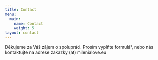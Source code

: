 ```yaml
---
title: Contact
menu:
  main:
    name: Contact
    weight: 5
layout: contact
---
```

Děkujeme za Váš zájem o spolupráci. Prosím vyplňte formulář, nebo nás kontaktujte na adrese zakazky (at) milenialove.eu
